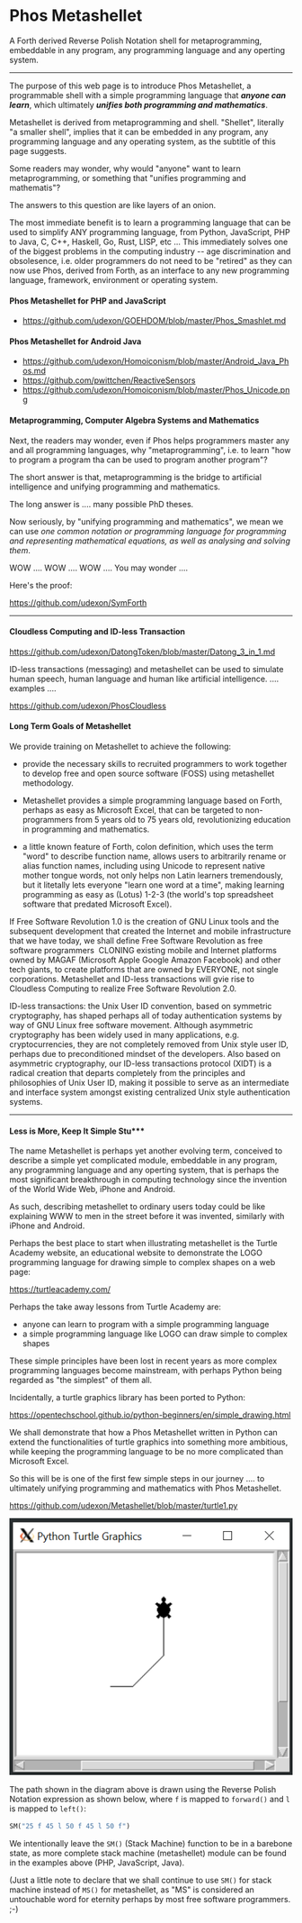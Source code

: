 # Phos Metashellet
A Forth derived Reverse Polish Notation shell for metaprogramming, embeddable in any program, any programming language and any operting system.

<hr>

The purpose of this web page is to introduce Phos Metashellet, a programmable shell with a simple programming language that ___anyone can learn___, which ultimately ___unifies both programming and mathematics___.

Metashellet is derived from metaprogramming and shell. "Shellet", literally "a smaller shell", implies that it can be embedded in any program, any programming language and any operating system, as the subtitle of this page suggests.

Some readers may wonder, why would "anyone" want to learn metaprogramming, or something that "unifies programming and mathematis"?

The answers to this question are like layers of an onion.

The most immediate benefit is to learn a programming language that can be used to simplify ANY programming language, from Python, JavaScript, PHP to Java, C, C++, Haskell, Go, Rust, LISP, etc ... This immediately solves one of the biggest problems in the computing industry -- age discrimination and obsolesence, i.e. older programmers do not need to be "retired" as they can now use Phos, derived from Forth, as an interface to any new programming language, framework, environment or operating system.



#### Phos Metashellet for PHP and JavaScript
- https://github.com/udexon/GOEHDOM/blob/master/Phos_Smashlet.md

#### Phos Metashellet for Android Java
- https://github.com/udexon/Homoiconism/blob/master/Android_Java_Phos.md
- https://github.com/pwittchen/ReactiveSensors
- https://github.com/udexon/Homoiconism/blob/master/Phos_Unicode.png


#### Metaprogramming, Computer Algebra Systems and Mathematics

Next, the readers may wonder, even if Phos helps programmers master any and all programming languages, why "metaprogramming", i.e. to learn "how to program a program tha can be used to program another program"?

The short answer is that, metaprogramming is the bridge to artificial intelligence and unifying programming and mathematics.

The long answer is .... many possible PhD theses.

Now seriously, by "unifying programming and mathematics", we mean we can use _one common notation or programming language for programming and representing mathematical equations, as well as analysing and solving them_.

WOW .... WOW .... WOW .... You may wonder ....

Here's the proof:

https://github.com/udexon/SymForth

<hr>

#### Cloudless Computing and ID-less Transaction

https://github.com/udexon/DatongToken/blob/master/Datong_3_in_1.md

ID-less transactions (messaging) and metashellet can be used to simulate human speech, human language and human like artificial intelligence. .... examples ....

https://github.com/udexon/PhosCloudless 


#### Long Term Goals of Metashellet

We provide training on Metashellet to achieve the following:

- provide the necessary skills to recruited programmers to work together to develop free and open source software (FOSS) using metashellet methodology.
       
- Metashellet provides a simple programming language based on Forth, perhaps as easy as Microsoft Excel, that can be targeted to non-programmers from 5 years old to 75 years old, revolutionizing education in programming and mathematics.

- a little known feature of Forth, colon definition, which uses the term "word" to describe function name, allows users to arbitrarily rename or alias function names, including using Unicode to represent native mother tongue words, not only helps non Latin learners tremendously, but it litetally lets everyone "learn one word at a time", making learning programming as easy as (Lotus) 1-2-3 (the world's top spreadsheet software that predated Microsoft Excel).

If Free Software Revolution 1.0 is the creation of GNU Linux tools and the subsequent development that created the Internet and mobile infrastructure that we have today, we shall define Free Software Revolution as free software programmers  CLONING existing mobile and Internet platforms owned by MAGAF (Microsoft Apple Google Amazon Facebook) and other tech giants, to create platforms that are owned by EVERYONE, not single corporations. Metashellet and ID-less transactions will gvie rise to Cloudless Computing to realize Free Software Revolution 2.0.

ID-less transactions: the Unix User ID convention, based on symmetric cryptography, has shaped perhaps all of today authentication systems by way of GNU Linux free software movement. Although asymmetric cryptography has been widely used in many applications, e.g. cryptocurrencies, they are not completely removed from Unix style user ID, perhaps due to preconditioned mindset of the developers. Also based on asymmetric cryptography, our ID-less transactions protocol (XIDT) is a radical creation that departs completely from the principles and philosophies of Unix User ID, making it possible to serve as an intermediate and interface system amongst existing centralized Unix style authentication systems.



<hr>

#### Less is More, Keep It Simple Stu***

The name Metashellet is perhaps yet another evolving term, conceived to describe a simple yet complicated module, embeddable in any program, any programming language and any operting system, that is perhaps the most significant breakthrough in computing technology since the invention of the World Wide Web, iPhone and Android.

As such, describing metashellet to ordinary users today could be like explaining WWW to men in the street before it was invented, similarly with iPhone and Android. 

Perhaps the best place to start when illustrating metashellet is the Turtle Academy website, an educational website to demonstrate the LOGO programming language for drawing simple to complex shapes on a web page:

https://turtleacademy.com/

Perhaps the take away lessons from Turtle Academy are:

- anyone can learn to program with a simple programming language
- a simple programming language like LOGO can draw simple to complex shapes

These simple principles have been lost in recent years as more complex programming languages become mainstream, with perhaps Python being regarded as "the simplest" of them all.

Incidentally, a turtle graphics library has been ported to Python:

https://opentechschool.github.io/python-beginners/en/simple_drawing.html

We shall demonstrate that how a Phos Metashellet written in Python can extend the functionalities of turtle graphics into something more ambitious, while keeping the programming language to be no more complicated than Microsoft Excel.

So this will be is one of the first few simple steps in our journey .... to ultimately unifying programming and mathematics with Phos Metashellet.

https://github.com/udexon/Metashellet/blob/master/turtle1.py

<img src="https://github.com/udexon/Metashellet/blob/master/Turtle_SM.png" width=600>

The path shown in the diagram above is drawn using the Reverse Polish Notation expression as shown below, where `f` is mapped to `forward()` and `l` is mapped to `left()`:

```Python
SM("25 f 45 l 50 f 45 l 50 f")
```

We intentionally leave the `SM()` (Stack Machine) function to be in a barebone state, as more complete stack machine (metashellet) module can be found in the examples above (PHP, JavaScript, Java).

(Just a little note to declare that we shall continue to use `SM()` for stack machine instead of `MS()` for metashellet, as "MS" is considered an untouchable word for eternity perhaps by most free software programmers. ;-)
